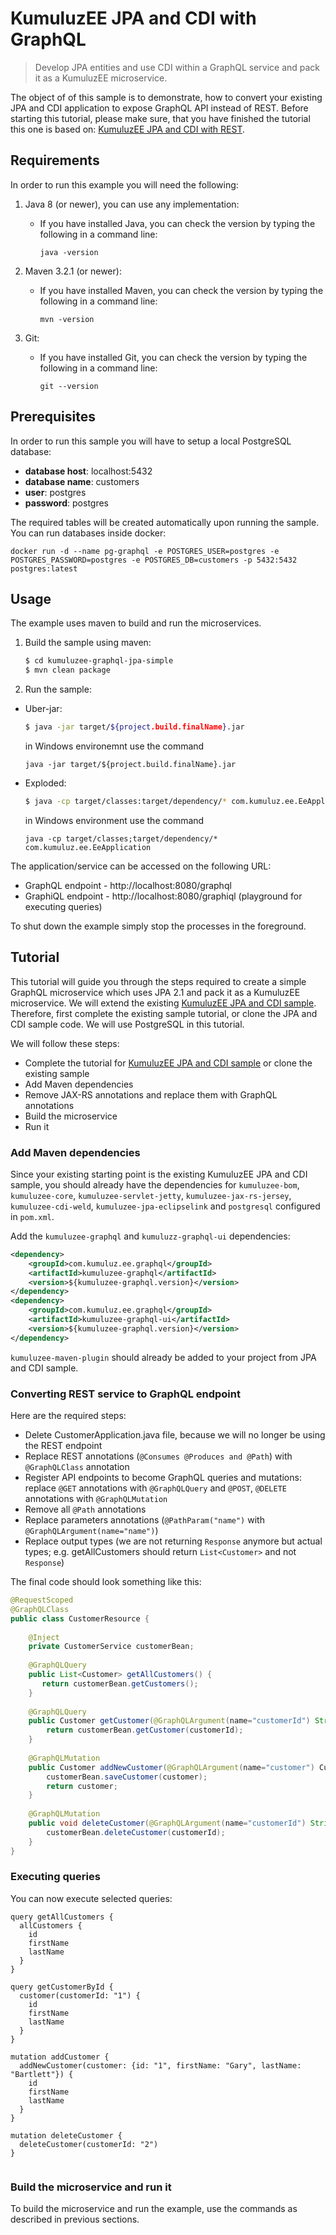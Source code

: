 # KumuluzEE JPA and CDI with GraphQL

> Develop JPA entities and use CDI within a GraphQL service and pack it as a KumuluzEE microservice.

The object of of this sample is to demonstrate, how to convert your existing JPA and CDI application to expose GraphQL API instead of REST. Before starting this tutorial, please make sure, that you have finished the tutorial this one is based on: [KumuluzEE JPA and CDI with REST](https://github.com/kumuluz/kumuluzee-samples/tree/master/jpa).

## Requirements

In order to run this example you will need the following:

1. Java 8 (or newer), you can use any implementation:
    * If you have installed Java, you can check the version by typing the following in a command line:
        
        ```
        java -version
        ```

2. Maven 3.2.1 (or newer):
    * If you have installed Maven, you can check the version by typing the following in a command line:
        
        ```
        mvn -version
        ```
3. Git:
    * If you have installed Git, you can check the version by typing the following in a command line:
    
        ```
        git --version
        ```
    

## Prerequisites

In order to run this sample you will have to setup a local PostgreSQL database:
- __database host__: localhost:5432
- __database name__: customers
- __user__: postgres
- __password__: postgres

The required tables will be created automatically upon running the sample.
You can run databases inside docker:
```
docker run -d --name pg-graphql -e POSTGRES_USER=postgres -e POSTGRES_PASSWORD=postgres -e POSTGRES_DB=customers -p 5432:5432 postgres:latest
```

## Usage

The example uses maven to build and run the microservices.

1. Build the sample using maven:

    ```bash
    $ cd kumuluzee-graphql-jpa-simple
    $ mvn clean package
    ```

2. Run the sample:
* Uber-jar:

    ```bash
    $ java -jar target/${project.build.finalName}.jar
    ```
    
    in Windows environemnt use the command
    ```batch
    java -jar target/${project.build.finalName}.jar
    ```

* Exploded:

    ```bash
    $ java -cp target/classes:target/dependency/* com.kumuluz.ee.EeApplication
    ```
    
    in Windows environment use the command
    ```batch
    java -cp target/classes;target/dependency/* com.kumuluz.ee.EeApplication
    ```
    
    
The application/service can be accessed on the following URL:
* GraphQL endpoint - http://localhost:8080/graphql
* GraphiQL endpoint - http://localhost:8080/graphiql (playground for executing queries)

To shut down the example simply stop the processes in the foreground.

## Tutorial
This tutorial will guide you through the steps required to create a simple GraphQL microservice which uses JPA 2.1 and pack it as a KumuluzEE microservice. We will extend the existing [KumuluzEE JPA and CDI sample](https://github.com/kumuluz/kumuluzee-samples/tree/master/jpa). Therefore, first complete the existing sample tutorial, or clone the JPA and CDI sample code. We will use PostgreSQL in this tutorial.

We will follow these steps:
* Complete the tutorial for [KumuluzEE JPA and CDI sample](https://github.com/kumuluz/kumuluzee-samples/tree/master/jpa) or clone the existing sample
* Add Maven dependencies
* Remove JAX-RS annotations and replace them with GraphQL annotations
* Build the microservice
* Run it

### Add Maven dependencies

Since your existing starting point is the existing KumuluzEE JPA and CDI sample, you should already have the dependencies for `kumuluzee-bom`, `kumuluzee-core`, `kumuluzee-servlet-jetty`, `kumuluzee-jax-rs-jersey`, `kumuluzee-cdi-weld`, `kumuluzee-jpa-eclipselink` and `postgresql` configured in `pom.xml`.


Add the `kumuluzee-graphql` and `kumuluzz-graphql-ui` dependencies:
```xml
<dependency>
    <groupId>com.kumuluz.ee.graphql</groupId>
    <artifactId>kumuluzee-graphql</artifactId>
    <version>${kumuluzee-graphql.version}</version>
</dependency>
<dependency>
    <groupId>com.kumuluz.ee.graphql</groupId>
    <artifactId>kumuluzee-graphql-ui</artifactId>
    <version>${kumuluzee-graphql.version}</version>
</dependency>

```

`kumuluzee-maven-plugin` should already be added to your project from JPA and CDI sample.


### Converting REST service to GraphQL endpoint
Here are the required steps:
- Delete CustomerApplication.java file, because we will no longer be using the REST endpoint
- Replace REST annotations (`@Consumes @Produces and @Path`) with `@GraphQLClass` annotation
- Register API endpoints to become GraphQL queries and mutations: replace `@GET` annotations with `@GraphQLQuery` and `@POST`, `@DELETE` annotations with `@GraphQLMutation`
- Remove all `@Path` annotations
- Replace parameters annotations (`@PathParam("name")` with `@GraphQLArgument(name="name")`)
- Replace output types (we are not returning `Response` anymore but actual types; e.g. getAllCustomers should return `List<Customer>` and not `Response`)


The final code should look something like this:
```java
@RequestScoped
@GraphQLClass
public class CustomerResource {
  
    @Inject
    private CustomerService customerBean;
  
    @GraphQLQuery
    public List<Customer> getAllCustomers() {
       return customerBean.getCustomers();
    }
  
    @GraphQLQuery
    public Customer getCustomer(@GraphQLArgument(name="customerId") String customerId) {
        return customerBean.getCustomer(customerId);
    }
  
    @GraphQLMutation
    public Customer addNewCustomer(@GraphQLArgument(name="customer") Customer customer) {
        customerBean.saveCustomer(customer);
        return customer;
    }
  
    @GraphQLMutation
    public void deleteCustomer(@GraphQLArgument(name="customerId") String customerId) {
        customerBean.deleteCustomer(customerId);
    }
}

```

### Executing queries
You can now execute selected queries:
```
query getAllCustomers {
  allCustomers {
    id
    firstName
    lastName
  }
}
  
query getCustomerById {
  customer(customerId: "1") {
    id
    firstName
    lastName
  }
}
  
mutation addCustomer {
  addNewCustomer(customer: {id: "1", firstName: "Gary", lastName: "Bartlett"}) {
    id
    firstName
    lastName
  }
}
  
mutation deleteCustomer {
  deleteCustomer(customerId: "2")
}
  
```

### Build the microservice and run it

To build the microservice and run the example, use the commands as described in previous sections.
